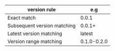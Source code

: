 
| version rule                | e.g         |
| --------------------------- | ----------- |
| Exact match                 | 0.0.1       |
| Subsequent version matching | 0.0.1+      |
| Latest version matching     | latest      |
| Version range matching      | 0.1.0-0.2.0 |